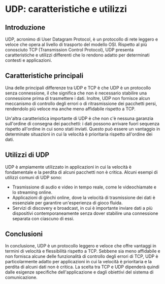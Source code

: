 # UDP: caratteristiche e utilizzi

## Introduzione
UDP, acronimo di User Datagram Protocol, è un protocollo di rete leggero e veloce che opera al livello di trasporto del modello OSI. Rispetto al più conosciuto TCP (Transmission Control Protocol), UDP presenta caratteristiche e utilizzi differenti che lo rendono adatto per determinati contesti e applicazioni.

## Caratteristiche principali
Una delle principali differenze tra UDP e TCP è che UDP è un protocollo senza connessione, il che significa che non è necessario stabilire una connessione prima di trasmettere i dati. Inoltre, UDP non fornisce alcun meccanismo di controllo degli errori o di ritrasmissione dei pacchetti persi, rendendolo più veloce ma anche meno affidabile rispetto a TCP.

Un'altra caratteristica importante di UDP è che non c'è nessuna garanzia sull'ordine di consegna dei pacchetti: i dati possono arrivare fuori sequenza rispetto all'ordine in cui sono stati inviati. Questo può essere un vantaggio in determinate situazioni in cui la velocità è prioritaria rispetto all'ordine dei dati.

## Utilizzi di UDP
UDP è ampiamente utilizzato in applicazioni in cui la velocità è fondamentale e la perdita di alcuni pacchetti non è critica. Alcuni esempi di utilizzi comuni di UDP sono:
- Trasmissione di audio e video in tempo reale, come le videochiamate e lo streaming online.
- Applicazioni di giochi online, dove la velocità di trasmissione dei dati è essenziale per garantire un'esperienza di gioco fluida.
- Servizi di discovery e broadcast, in cui è importante inviare dati a più dispositivi contemporaneamente senza dover stabilire una connessione separata con ciascuno di essi.

## Conclusioni
In conclusione, UDP è un protocollo leggero e veloce che offre vantaggi in termini di velocità e flessibilità rispetto a TCP. Sebbene sia meno affidabile e non fornisca alcune delle funzionalità di controllo degli errori di TCP, UDP è particolarmente adatto per applicazioni in cui la velocità è prioritaria e la perdita di alcuni dati non è critica. La scelta tra TCP e UDP dipenderà quindi dalle esigenze specifiche dell'applicazione e dagli obiettivi del sistema di comunicazione.